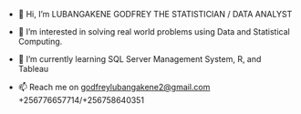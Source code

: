 - 👋 Hi, I’m LUBANGAKENE GODFREY THE STATISTICIAN / DATA ANALYST
- 👀 I’m interested in solving real world problems using Data and Statistical Computing.
- 🌱 I’m currently learning SQL Server Management System, R, and Tableau

- 📫 Reach me on godfreylubangakene2@gmail.com +256776657714/+256758640351


<!---
lubangakenestatiscian/lubangakenestatiscian is a ✨ special ✨ repository because its `README.md` (this file) appears on your GitHub profile.
You can click the Preview link to take a look at your changes.
--->
